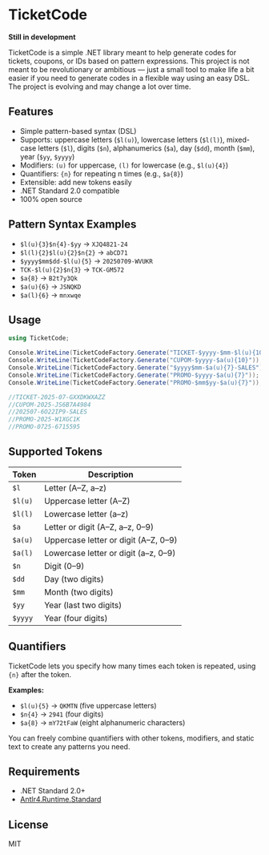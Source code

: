 # TicketCode

**Still in development**

TicketCode is a simple .NET library meant to help generate codes for tickets, coupons, or IDs based on pattern expressions. This project is not meant to be revolutionary or ambitious — just a small tool to make life a bit easier if you need to generate codes in a flexible way using an easy DSL. The project is evolving and may change a lot over time.

## Features

* Simple pattern-based syntax (DSL)
* Supports: uppercase letters (`$l(u)`), lowercase letters (`$l(l)`), mixed-case letters (`$l`), digits (`$n`), alphanumerics (`$a`), day (`$dd`), month (`$mm`), year (`$yy`, `$yyyy`)
* Modifiers: `(u)` for uppercase, `(l)` for lowercase (e.g., `$l(u){4}`)
* Quantifiers: `{n}` for repeating n times (e.g., `$a{8}`)
* Extensible: add new tokens easily
* .NET Standard 2.0 compatible
* 100% open source

## Pattern Syntax Examples

* `$l(u){3}$n{4}-$yy` → `XJQ4821-24`
* `$l(l){2}$l(u){2}$n{2}` → `abCD71`
* `$yyyy$mm$dd-$l(u){5}` → `20250709-WVUKR`
* `TCK-$l(u){2}$n{3}` → `TCK-GM572`
* `$a{8}` → `B2t7y3Qk`
* `$a(u){6}` → `JSNQKD`
* `$a(l){6}` → `mnxwqe`

## Usage

```csharp
using TicketCode;

Console.WriteLine(TicketCodeFactory.Generate("TICKET-$yyyy-$mm-$l(u){10}"));
Console.WriteLine(TicketCodeFactory.Generate("CUPOM-$yyyy-$a(u){10}"));
Console.WriteLine(TicketCodeFactory.Generate("$yyyy$mm-$a(u){7}-SALES"));
Console.WriteLine(TicketCodeFactory.Generate("PROMO-$yyyy-$a(u){7}"));
Console.WriteLine(TicketCodeFactory.Generate("PROMO-$mm$yy-$a(u){7}"));

//TICKET-2025-07-GXXDKWXAZZ
//CUPOM-2025-JS6B7A4984
//202507-6O22IP9-SALES
//PROMO-2025-W1XGC1K
//PROMO-0725-6715595
```

## Supported Tokens

| Token   | Description                          |
| ------- | ------------------------------------ |
| `$l`    | Letter (A–Z, a–z)                    |
| `$l(u)` | Uppercase letter (A–Z)               |
| `$l(l)` | Lowercase letter (a–z)               |
| `$a`    | Letter or digit (A–Z, a–z, 0–9)      |
| `$a(u)` | Uppercase letter or digit (A–Z, 0–9) |
| `$a(l)` | Lowercase letter or digit (a–z, 0–9) |
| `$n`    | Digit (0–9)                          |
| `$dd`   | Day (two digits)                     |
| `$mm`   | Month (two digits)                   |
| `$yy`   | Year (last two digits)               |
| `$yyyy` | Year (four digits)                   |

## Quantifiers

TicketCode lets you specify how many times each token is repeated, using `{n}` after the token.

**Examples:**

* `$l(u){5}` → `QKMTN` (five uppercase letters)
* `$n{4}` → `2941` (four digits)
* `$a{8}` → `mY72tFaW` (eight alphanumeric characters)

You can freely combine quantifiers with other tokens, modifiers, and static text to create any patterns you need.

## Requirements

* .NET Standard 2.0+
* [Antlr4.Runtime.Standard](https://www.nuget.org/packages/Antlr4.Runtime.Standard)

## License

MIT

